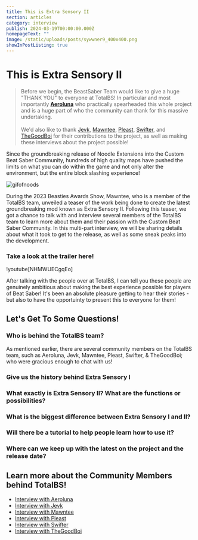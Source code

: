 ```yaml
---
title: This is Extra Sensory II
section: articles
category: interview
publish: 2024-03-19T00:00:00.000Z
homepageText: ""
image: /static/uploads/posts/sywwner9_400x400.png
showInPostListing: true
---
```

# This is Extra Sensory II

> Before we begin, the BeastSaber Team would like to give a huge "THANK YOU" to everyone at TotalBS! In particular and most importantly **[Aeroluna](https://beatsaver.com/profile/4284266)** who practically spearheaded this whole project and is a huge part of who the community can thank for this massive undertaking.\
> \
> We'd also like to thank [Jevk](https://beatsaver.com/profile/4284636), [Mawntee](https://beatsaver.com/profile/4285959), [Pleast](https://beatsaver.com/profile/4285189), [Swifter](https://beatsaver.com/profile/4284246), and [TheGoodBoi](https://beatsaver.com/profile/4284638) for their contributions to the project, as well as making these interviews about the project possible!

Since the groundbreaking release of Noodle Extensions into the Custom Beat Saber Community, hundreds of high quality maps have pushed the limits on what you can do within the game and not only alter the environment, but the entire block slashing experience!

![gifofnoods](/uploads/gifofnoods.gif "Examples of maps made with Noodle Extensions")

During the 2023 Beasties Awards Show, Mawntee, who is a member of the TotalBS team, unveiled a teaser of the work being done to create the latest groundbreaking mod known as Extra Sensory II. Following this teaser, we got a chance to talk with and interview several members of the TotalBS team to learn more about them and their passion with the Custom Beat Saber Community. In this multi-part interview, we will be sharing details about what it took to get to the release, as well as some sneak peaks into the development.

### Take a look at the trailer here!

!youtube[NHMWUECgqEo]

After talking with the people over at TotalBS, I can tell you these people are genuinely ambitious about making the best experience possible for players of Beat Saber! It's been an absolute pleasure getting to hear their stories - but also to have the opportuinty to present this to everyone for them!

## Let's Get To Some Questions!

### Who is behind the TotalBS team?

As mentioned earlier, there are several community members on the TotalBS team, such as Aeroluna, Jevk, Mawntee, Pleast, Swifter, & TheGoodBoi; who were gracious enough to chat with us!

### Give us the history behind Extra Sensory I

### What exactly is Extra Sensory II? What are the functions or possibilities?

### What is the biggest difference between Extra Sensory I and II?

### Will there be a tutorial to help people learn how to use it?

### Where can we keep up with the latest on the project and the release date?

## Learn more about the Community Members behind TotalBS!

* [Interview with Aeroluna](/posts/totalbs-interview-with-aeroluna)
* [Interview with Jevk](/posts/totalbs-interview-with-jevk)
* [Interview with Mawntee](/posts/totalbs-interview-with-mawntee)
* [Interview with Pleast](/posts/totalbs-interview-with-pleast)
* [Interview with Swifter](/posts/totalbs-interview-with-swifter)
* [Interview with TheGoodBoi](/posts/totalbs-interview-with-thegoodboi)
